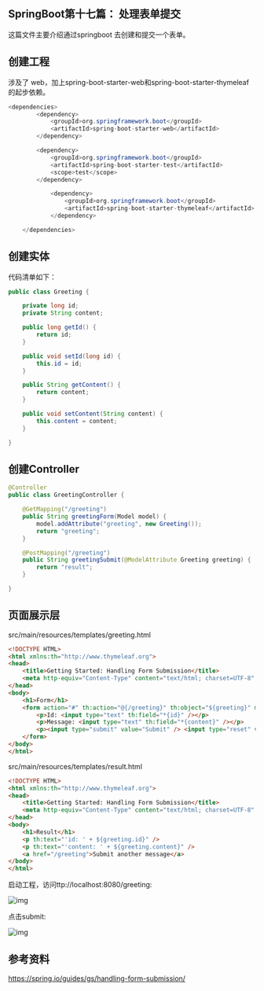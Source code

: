 ## SpringBoot第十七篇： 处理表单提交

这篇文件主要介绍通过springboot 去创建和提交一个表单。

## 创建工程

涉及了 web，加上spring-boot-starter-web和spring-boot-starter-thymeleaf的起步依赖。

```java
<dependencies>
        <dependency>
            <groupId>org.springframework.boot</groupId>
            <artifactId>spring-boot-starter-web</artifactId>
        </dependency>

        <dependency>
            <groupId>org.springframework.boot</groupId>
            <artifactId>spring-boot-starter-test</artifactId>
            <scope>test</scope>
        </dependency>

            <dependency>
                <groupId>org.springframework.boot</groupId>
                <artifactId>spring-boot-starter-thymeleaf</artifactId>
            </dependency>

    </dependencies>
```

## 创建实体

代码清单如下：

```java
public class Greeting {

    private long id;
    private String content;

    public long getId() {
        return id;
    }

    public void setId(long id) {
        this.id = id;
    }

    public String getContent() {
        return content;
    }

    public void setContent(String content) {
        this.content = content;
    }

}
```

## 创建Controller

```java
@Controller
public class GreetingController {

    @GetMapping("/greeting")
    public String greetingForm(Model model) {
        model.addAttribute("greeting", new Greeting());
        return "greeting";
    }

    @PostMapping("/greeting")
    public String greetingSubmit(@ModelAttribute Greeting greeting) {
        return "result";
    }

}
```

## 页面展示层

src/main/resources/templates/greeting.html

```html
<!DOCTYPE HTML>
<html xmlns:th="http://www.thymeleaf.org">
<head>
    <title>Getting Started: Handling Form Submission</title>
    <meta http-equiv="Content-Type" content="text/html; charset=UTF-8" />
</head>
<body>
    <h1>Form</h1>
    <form action="#" th:action="@{/greeting}" th:object="${greeting}" method="post">
        <p>Id: <input type="text" th:field="*{id}" /></p>
        <p>Message: <input type="text" th:field="*{content}" /></p>
        <p><input type="submit" value="Submit" /> <input type="reset" value="Reset" /></p>
    </form>
</body>
</html>
```

src/main/resources/templates/result.html

```html
<!DOCTYPE HTML>
<html xmlns:th="http://www.thymeleaf.org">
<head>
    <title>Getting Started: Handling Form Submission</title>
    <meta http-equiv="Content-Type" content="text/html; charset=UTF-8" />
</head>
<body>
    <h1>Result</h1>
    <p th:text="'id: ' + ${greeting.id}" />
    <p th:text="'content: ' + ${greeting.content}" />
    <a href="/greeting">Submit another message</a>
</body>
</html>
```

启动工程，访问ttp://localhost:8080/greeting:

![img](https://mmbiz.qpic.cn/mmbiz_png/rtJ5LhxxzwndECAOic552dTLavibQTDicXg502t7IKWHqV9syTWpI1ojrCYU1NicOF6Chsgy8pZU3Vibb4S0LTgQbzA/640?wx_fmt=png&tp=webp&wxfrom=5&wx_lazy=1&wx_co=1)

点击submit:

![img](https://mmbiz.qpic.cn/mmbiz_png/rtJ5LhxxzwndECAOic552dTLavibQTDicXgaqVUicGtWgdlCZbx0ibRwGSPw24usdJvuic3pB9NcLFJAteaxW369LakA/640?wx_fmt=png&tp=webp&wxfrom=5&wx_lazy=1&wx_co=1)

## 参考资料

https://spring.io/guides/gs/handling-form-submission/